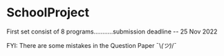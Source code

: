 # SchoolProject
First set consist of 8 programs...........submission deadline -- 25 Nov 2022



FYI: There are some mistakes in the Question Paper ¯\\_(ツ)_/¯

